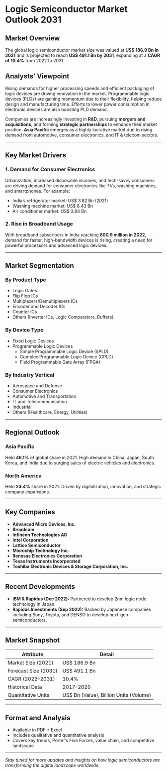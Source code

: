 
# Logic Semiconductor Market Outlook 2031

## Market Overview

The global logic semiconductor market size was valued at **US$ 186.9 Bn in 2021** and is projected to reach **US$ 491.1 Bn by 2031**, expanding at a **CAGR of 10.4%** from 2022 to 2031.

## Analysts’ Viewpoint

Rising demands for higher processing speeds and efficient packaging of logic devices are driving innovation in the market. Programmable logic devices (PLDs) are gaining momentum due to their flexibility, helping reduce design and manufacturing time. Efforts to lower power consumption in electronic devices are also boosting PLD demand.

Companies are increasingly investing in **R&D**, pursuing **mergers and acquisitions**, and forming **strategic partnerships** to enhance their market position. **Asia Pacific** emerges as a highly lucrative market due to rising demand from automotive, consumer electronics, and IT & telecom sectors.

---

## Key Market Drivers

### 1. Demand for Consumer Electronics

Urbanization, increased disposable incomes, and tech-savvy consumers are driving demand for consumer electronics like TVs, washing machines, and smartphones. For example:

- India’s refrigerator market: US$ 3.82 Bn (2021)
- Washing machine market: US$ 8.43 Bn
- Air conditioner market: US$ 3.84 Bn

### 2. Rise in Broadband Usage

With broadband subscribers in India reaching **800.9 million in 2022**, demand for faster, high-bandwidth devices is rising, creating a need for powerful processors and advanced logic devices.

---

## Market Segmentation

### By Product Type
- Logic Gates
- Flip Flop ICs
- Multiplexers/Demultiplexers ICs
- Encoder and Decoder ICs
- Counter ICs
- Others (Inverter ICs, Logic Comparators, Buffers)

### By Device Type
- Fixed Logic Devices
- Programmable Logic Devices
  - Simple Programmable Logic Device (SPLD)
  - Complex Programmable Logic Device (CPLD)
  - Field Programmable Gate Array (FPGA)

### By Industry Vertical
- Aerospace and Defense
- Consumer Electronics
- Automotive and Transportation
- IT and Telecommunication
- Industrial
- Others (Healthcare, Energy, Utilities)

---

## Regional Outlook

### Asia Pacific
Held **46.1%** of global share in 2021. High demand in China, Japan, South Korea, and India due to surging sales of electric vehicles and electronics.

### North America
Held **23.4%** share in 2021. Driven by digitalization, innovation, and strategic company expansions.

---

## Key Companies

- **Advanced Micro Devices, Inc.**
- **Broadcom**
- **Infineon Technologies AG**
- **Intel Corporation**
- **Lattice Semiconductor**
- **Microchip Technology Inc.**
- **Renesas Electronics Corporation**
- **Texas Instruments Incorporated**
- **Toshiba Electronic Devices & Storage Corporation, Inc.**

---

## Recent Developments

- **IBM & Rapidus (Dec 2022):** Partnered to develop 2nm logic node technology in Japan.
- **Rapidus Investments (Sep 2022):** Backed by Japanese companies including Sony, Toyota, and DENSO to develop next-gen semiconductors.

---

## Market Snapshot

| Attribute | Detail |
|----------|--------|
| Market Size (2021) | US$ 186.9 Bn |
| Forecast Size (2031) | US$ 491.1 Bn |
| CAGR (2022–2031) | 10.4% |
| Historical Data | 2017–2020 |
| Quantitative Units | US$ Bn (Value), Billion Units (Volume) |

---

## Format and Analysis

- Available in PDF + Excel
- Includes qualitative and quantitative analysis
- Covers key trends, Porter’s Five Forces, value chain, and competitive landscape

---

*Stay tuned for more updates and insights on how logic semiconductors are transforming the digital landscape worldwide.*
